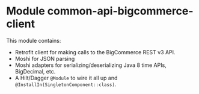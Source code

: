 # Module common-api-bigcommerce-client
This module contains:
- Retrofit client for making calls to the BigCommerce REST v3 API.
- Moshi for JSON parsing
- Moshi adapters for serializing/deserializing Java 8 time APIs, BigDecimal, etc.
- A Hilt/Dagger `@Module` to wire it all up and `@InstallIn(SingletonComponent::class)`.